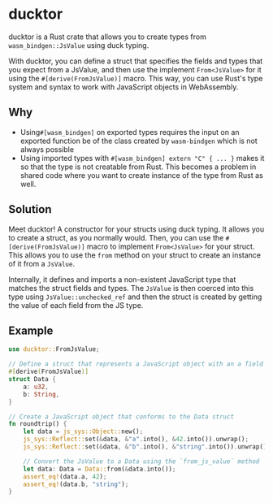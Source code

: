# ducktor

ducktor is a Rust crate that allows you to create types from `wasm_bindgen::JsValue` using duck typing.

With ducktor, you can define a struct that specifies the fields and types that you expect from a JsValue, and then use
the implement `From<JsValue>` for it using the `#[derive(FromJsValue)]` macro. This way, you can use Rust's type
system and syntax to work with JavaScript objects in WebAssembly.

## Why

- Using`#[wasm_bindgen]` on exported types requires the input on an exported function be of the class created
  by `wasm-bindgen` which is not always possible
- Using imported types with `#[wasm_bindgen] extern "C" { ... }` makes it so that the type is not creatable from Rust.
  This becomes a problem in shared code where you want to create instance of the type from Rust as well.

## Solution

Meet ducktor! A constructor for your structs using duck typing. It allows you to create a struct, as you normally would.
Then, you can use the `#[derive(FromJsValue)]` macro to implement `From<JsValue>` for your struct. This allows you to
use
the `from` method on your struct to create an instance of it from a `JsValue`.

Internally, it defines and imports a non-existent JavaScript type that matches the struct fields and types.
The `JsValue` is then coerced into this type using `JsValue::unchecked_ref` and then the struct is created by getting
the value of each field from the JS type.

## Example

```rust
use ducktor::FromJsValue;

// Define a struct that represents a JavaScript object with an a field and a b field
#[derive(FromJsValue)]
struct Data {
    a: u32,
    b: String,
}

// Create a JavaScript object that conforms to the Data struct
fn roundtrip() {
    let data = js_sys::Object::new();
    js_sys::Reflect::set(&data, &"a".into(), &42.into()).unwrap();
    js_sys::Reflect::set(&data, &"b".into(), &"string".into()).unwrap();

    // Convert the JsValue to a Data using the `from_js_value` method
    let data: Data = Data::from(&data.into());
    assert_eq!(data.a, 42);
    assert_eq!(data.b, "string");
}
```